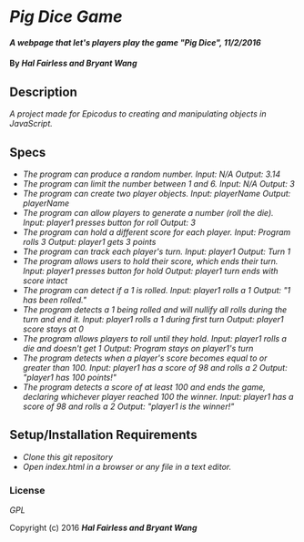 # _Pig Dice Game_

#### _A webpage that let's players play the game "Pig Dice", 11/2/2016_

#### By _**Hal Fairless and Bryant Wang**_

## Description

_A project made for Epicodus to creating and manipulating objects in JavaScript._

## Specs

* _The program can produce a random number.
Input: N/A
Output: 3.14_
* _The program can limit the number between 1 and 6.
Input: N/A
Output: 3_
* _The program can create two player objects.
Input: playerName
Output: playerName_
* _The program can allow players to generate a number (roll the die).
Input: player1 presses button for roll
Output: 3_
* _The program can hold a different score for each player.
Input: Program rolls 3
Output: player1 gets 3 points_
* _The program can track each player's turn.
Input: player1
Output: Turn 1_
* _The program allows users to hold their score, which ends their turn.
Input: player1 presses button for hold
Output: player1 turn ends with score intact_
* _The program can detect if a 1 is rolled.
Input: player1 rolls a 1
Output: "1 has been rolled."_
* _The program detects a 1 being rolled and will nullify all rolls during the turn and end it.
Input: player1 rolls a 1 during first turn
Output: player1 score stays at 0_
* _The program allows players to roll until they hold.
Input: player1 rolls a die and doesn't get 1
Output: Program stays on player1's turn_
* _The program detects when a player's score becomes equal to or greater than 100.
Input: player1 has a score of 98 and rolls a 2
Output: "player1 has 100 points!"_
* _The program detects a score of at least 100 and ends the game, declaring whichever player reached 100 the winner.
Input: player1 has a score of 98 and rolls a 2
Output: "player1 is the winner!"_

## Setup/Installation Requirements

* _Clone this git repository_
* _Open index.html in a browser or any file in a text editor._

### License

*GPL*

Copyright (c) 2016 **_Hal Fairless and Bryant Wang_**
